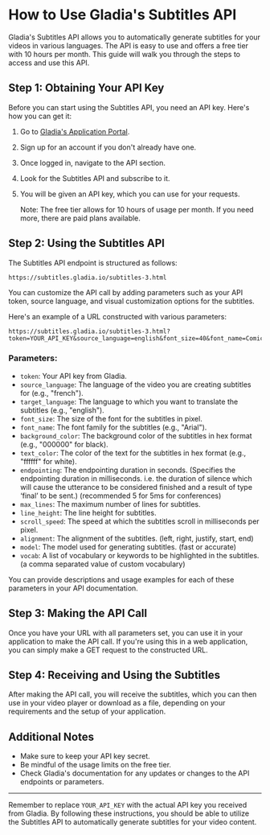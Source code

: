 # How to Use Gladia's Subtitles API

Gladia's Subtitles API allows you to automatically generate subtitles for your videos in various languages. The API is easy to use and offers a free tier with 10 hours per month. This guide will walk you through the steps to access and use this API.

## Step 1: Obtaining Your API Key

Before you can start using the Subtitles API, you need an API key. Here's how you can get it:

1. Go to [Gladia's Application Portal](https://app.gladia.io).
2. Sign up for an account if you don't already have one.
3. Once logged in, navigate to the API section.
4. Look for the Subtitles API and subscribe to it.
5. You will be given an API key, which you can use for your requests.

   Note: The free tier allows for 10 hours of usage per month. If you need more, there are paid plans available.

## Step 2: Using the Subtitles API

The Subtitles API endpoint is structured as follows:

```
https://subtitles.gladia.io/subtitles-3.html
```

You can customize the API call by adding parameters such as your API token, source language, and visual customization options for the subtitles.

Here's an example of a URL constructed with various parameters:

```
https://subtitles.gladia.io/subtitles-3.html?token=YOUR_API_KEY&source_language=english&font_size=40&font_name=Comic%20Sans%20MS&background_color=00ff00&text_color=ffffff&endpoint=5
```

### Parameters:

- `token`: Your API key from Gladia.
- `source_language`: The language of the video you are creating subtitles for (e.g., "french").
- `target_language`: The language to which you want to translate the subtitles (e.g., "english").
- `font_size`: The size of the font for the subtitles in pixel.
- `font_name`: The font family for the subtitles (e.g., "Arial").
- `background_color`: The background color of the subtitles in hex format (e.g., "000000" for black).
- `text_color`: The color of the text for the subtitles in hex format (e.g., "ffffff" for white).
- `endpointing`: The endpointing duration in seconds. (Specifies the endpointing duration in milliseconds. i.e. the duration of silence which will cause the utterance to be considered finished and a result of type ‘final’ to be sent.) (recommended 5 for 5ms for conferences)
- `max_lines`: The maximum number of lines for subtitles.
- `line_height`: The line height for subtitles.
- `scroll_speed`: The speed at which the subtitles scroll in milliseconds per pixel.
- `alignment`: The alignment of the subtitles. (left, right, justify, start, end)
- `model`: The model used for generating subtitles. (fast or accurate)
- `vocab`: A list of vocabulary or keywords to be highlighted in the subtitles. (a comma separated value of custom vocabulary)

You can provide descriptions and usage examples for each of these parameters in your API documentation.

## Step 3: Making the API Call

Once you have your URL with all parameters set, you can use it in your application to make the API call. If you're using this in a web application, you can simply make a GET request to the constructed URL.

## Step 4: Receiving and Using the Subtitles

After making the API call, you will receive the subtitles, which you can then use in your video player or download as a file, depending on your requirements and the setup of your application.

## Additional Notes

- Make sure to keep your API key secret.
- Be mindful of the usage limits on the free tier.
- Check Gladia's documentation for any updates or changes to the API endpoints or parameters.

---

Remember to replace `YOUR_API_KEY` with the actual API key you received from Gladia. By following these instructions, you should be able to utilize the Subtitles API to automatically generate subtitles for your video content.
